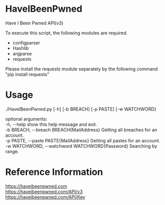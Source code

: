 # HaveIBeenPwned
Have I Been Pwned API(v3)

To execute this script, the following modules are required.
- configparser
- Hashlib
- argparse
- requests

Please install the requests module separately by the following command
"pip install requests"

# Usage
./HaveIBeenPwned.py [-h] [-b BREACH] [-p PASTE] [-w WATCHWORD]

optional arguments:<br>
-h, --help show this help message and exit.<br>
-b BREACH, --breach BREACH{MailAddress} Getting all breaches for an account.<br>
-p PASTE, --paste PASTE{MailAddress} Getting all pastes for an account.<br>
-w WATCHWORD, --watchword WATCHWORD{Password} Searching by range.<br>

# Reference Information
https://haveibeenpwned.com<br>
https://haveibeenpwned.com/API/v3<br>
https://haveibeenpwned.com/API/Key<br>
